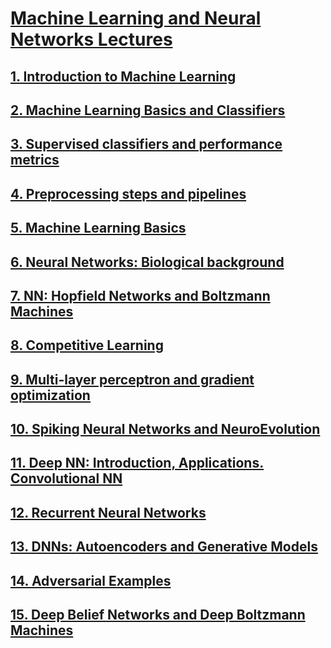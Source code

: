# [Machine Learning and Neural Networks Lectures](https://juletx.github.io/MLNN-lectures)

<h2><a href="https://juletx.github.io/MLNN-lectures/2020_2021_MLNN_Lecture_1_b.html">1. Introduction to Machine Learning</a></h2>

<h2><a href="https://juletx.github.io/MLNN-lectures/2020_2021_MLNN_Lecture_2c.html">2. Machine Learning Basics and Classifiers</a></h2>

<h2><a href="https://juletx.github.io/MLNN-lectures/2020_2021_MLNN_Lecture_3b.html">3. Supervised classifiers and performance metrics</a></h2>

<h2><a href="https://juletx.github.io/MLNN-lectures/2020_2021_MLNN_Lab_2.html">4. Preprocessing steps and pipelines</a></h2>

<h2><a href="https://juletx.github.io/MLNN-lectures/2020_2021_MLNN_Lecture_5a.html">5. Machine Learning Basics</a></h2>

<h2><a href="https://juletx.github.io/MLNN-lectures/2020_2021_MLNN_Lecture_6.html">6. Neural Networks: Biological background</a></h2>

<h2><a href="https://juletx.github.io/MLNN-lectures/2020_2021_MLNN_Lecture_7_v2.html">7. NN: Hopfield Networks and Boltzmann Machines</a></h2>

<h2><a href="https://juletx.github.io/MLNN-lectures/2020_2021_MLNN_Lecture_8_v1.html">8. Competitive Learning</a></h2>

<h2><a href="https://juletx.github.io/MLNN-lectures/MLNN_Lecture_9_2020_2021_v2.html">9. Multi-layer perceptron and gradient optimization</a></h2>

<h2><a href="https://juletx.github.io/MLNN-lectures/MLNN_Lecture_10_2020_2021_v1.html">10. Spiking Neural Networks and NeuroEvolution</a></h2>

<h2><a href="https://juletx.github.io/MLNN-lectures/MLNN_Lecture_11_2020_2021.html">11. Deep NN: Introduction, Applications. Convolutional NN</a></h2>

<h2><a href="https://juletx.github.io/MLNN-lectures/MLNN_Lecture_12_2020_2021.html">12. Recurrent Neural Networks</a></h2>

<h2><a href="https://juletx.github.io/MLNN-lectures/MLNN_Lecture_13_2020_2021_b.html">13. DNNs: Autoencoders and Generative Models</a></h2>

<h2><a href="https://juletx.github.io/MLNN-lectures/MLNN_Lecture_14_2020_2021.html">14. Adversarial Examples</a></h2>

<h2><a href="https://juletx.github.io/MLNN-lectures/MLNN_Lecture_15_2020_2021.html">15. Deep Belief Networks and Deep Boltzmann Machines</a></h2>